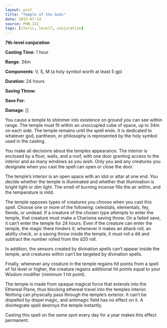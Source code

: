 ```yaml
---
layout: post
title: "Temple of the Gods"
date: 2015-07-14
source: PHB.242
tags: [cleric, level7, conjuration]
---
```


**7th-level conjuration**

**Casting Time**: 1 hour

**Range**: 34m

**Components**: V, S, M (a holy symbol worth at least 5 gp)

**Duration**: 24 hours

**Saving Throw**:

**Save For**:

**Damage**: []

You cause a temple to shimmer into existence on ground you can see within range. The temple must fit within an unoccupied cube of space, up to 34m on each side.
The temple remains until the spell ends. It is dedicated to whatever god, pantheon, or philosophy is represented by the holy symbol used in the casting.

You make all decisions about the temples appearance. The interior is enclosed by a floor, walls, and a roof, with one door granting access to the interior and
as many windows as you wish. Only you and any creatures you designate when you cast the spell can open or close the door.

The temple’s interior is an open space with an idol or altar at one end. You decide whether the temple is illuminated and whether that illumination is bright light
or dim light. The smell of burning incense fills the air within, and the temperature is mild.

The temple opposes types of creatures you choose when you cast this spell. Choose one or more of the following: celestials, elementals, fey, fiends, or undead. If a
creature of the chosen type attempts to enter the temple, that creature must make a Charisma saving throw. On a failed save, it can’t enter the temple for 24 hours. Even
if the creature can enter the temple, the magic there hinders it; whenever it makes an attack roll, an ability check, or a saving throw inside the temple, it must roll a
d4 and subtract the number rolled from the d20 roll.

In addition, the sensors created by divination spells can’t appear inside the temple, and creatures within can’t be targeted by divination spells.

Finally, whenever any creature in the temple regains hit points from a spell of 1st level or higher, the creature regains additional hit points equal to your Wisdom
modifier (minimum 1 hit point).

The temple is made from opaque magical force that extends into the Ethereal Plane, thus blocking ethereal travel into the temples interior. Nothing can physically
pass through the temple’s exterior. It can’t be dispelled by dispel magic, and antimagic field has no effect on it. A disintegrate spell destroys the temple instantly.

Casting this spell on the same spot every day for a year makes this effect permanent.